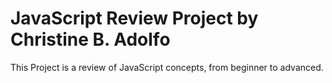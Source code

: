 # JavaScript Review Project by Christine B. Adolfo
This Project is a review of JavaScript concepts, from beginner to advanced.